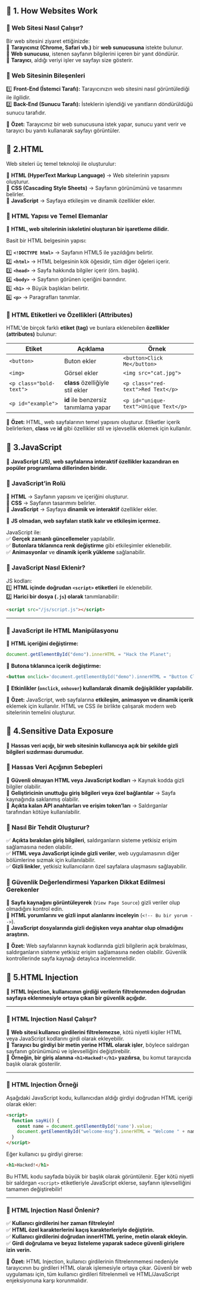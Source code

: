 ## **📌 1. How Websites Work**
### **📌 Web Sitesi Nasıl Çalışır?**

Bir web sitesini ziyaret ettiğinizde:  
🔹 **Tarayıcınız (Chrome, Safari vb.)** bir **web sunucusuna** istekte bulunur.  
🔹 **Web sunucusu**, istenen sayfanın bilgilerini içeren bir yanıt döndürür.  
🔹 **Tarayıcı**, aldığı veriyi işler ve sayfayı size gösterir.

### **📌 Web Sitesinin Bileşenleri**

1️⃣ **Front-End (İstemci Tarafı):** Tarayıcınızın web sitesini nasıl görüntülediği ile ilgilidir.  
2️⃣ **Back-End (Sunucu Tarafı):** İsteklerin işlendiği ve yanıtların döndürüldüğü sunucu tarafıdır.

🚀 **Özet:** Tarayıcınız bir web sunucusuna istek yapar, sunucu yanıt verir ve tarayıcı bu yanıtı kullanarak sayfayı görüntüler.
## **📌 2.HTML**

Web siteleri üç temel teknoloji ile oluşturulur:

🔹 **HTML (HyperText Markup Language)** → Web sitelerinin yapısını oluşturur.  
🔹 **CSS (Cascading Style Sheets)** → Sayfanın görünümünü ve tasarımını belirler.  
🔹 **JavaScript** → Sayfaya etkileşim ve dinamik özellikler ekler.

### **📌 HTML Yapısı ve Temel Elemanlar**

📌 **HTML, web sitelerinin iskeletini oluşturan bir işaretleme dilidir.**

Basit bir HTML belgesinin yapısı:

1️⃣ **`<!DOCTYPE html>`** → Sayfanın HTML5 ile yazıldığını belirtir.  
2️⃣ **`<html>`** → HTML belgesinin kök öğesidir, tüm diğer öğeleri içerir.  
3️⃣ **`<head>`** → Sayfa hakkında bilgiler içerir (örn. başlık).  
4️⃣ **`<body>`** → Sayfanın görünen içeriğini barındırır.  
5️⃣ **`<h1>`** → Büyük başlıkları belirtir.  
6️⃣ **`<p>`** → Paragrafları tanımlar.

### **📌 HTML Etiketleri ve Özellikleri (Attributes)**

HTML'de birçok farklı **etiket (tag)** ve bunlara eklenebilen **özellikler (attributes)** bulunur:

|**Etiket**|**Açıklama**|**Örnek**|
|---|---|---|
|`<button>`|Buton ekler|`<button>Click Me</button>`|
|`<img>`|Görsel ekler|`<img src="cat.jpg">`|
|`<p class="bold-text">`|**class** özelliğiyle stil ekler|`<p class="red-text">Red Text</p>`|
|`<p id="example">`|**id** ile benzersiz tanımlama yapar|`<p id="unique-text">Unique Text</p>`|

🚀 **Özet:** HTML, web sayfalarının temel yapısını oluşturur. Etiketler içerik belirlerken, **class** ve **id** gibi özellikler stil ve işlevsellik eklemek için kullanılır.
## **📌 3.JavaScript**

📌 **JavaScript (JS), web sayfalarına interaktif özellikler kazandıran en popüler programlama dillerinden biridir.**

### **📌 JavaScript’in Rolü**

🔹 **HTML** → Sayfanın yapısını ve içeriğini oluşturur.  
🔹 **CSS** → Sayfanın tasarımını belirler.  
🔹 **JavaScript** → Sayfaya **dinamik ve interaktif** özellikler ekler.

📌 **JS olmadan, web sayfaları statik kalır ve etkileşim içermez.**

JavaScript ile:  
✅ **Gerçek zamanlı güncellemeler** yapılabilir.  
✅ **Butonlara tıklanınca renk değiştirme** gibi etkileşimler eklenebilir.  
✅ **Animasyonlar** ve **dinamik içerik yükleme** sağlanabilir.

### **📌 JavaScript Nasıl Eklenir?**

JS kodları:  
1️⃣ **HTML içinde doğrudan `<script>` etiketleri** ile eklenebilir.  
2️⃣ **Harici bir dosya (`.js`) olarak** tanımlanabilir:

```html
<script src="/js/script.js"></script>
```

---

### **📌 JavaScript ile HTML Manipülasyonu**

📌 **HTML içeriğini değiştirme:**

```javascript
document.getElementById("demo").innerHTML = "Hack the Planet";
```

📌 **Butona tıklanınca içerik değiştirme:**

```html
<button onclick='document.getElementById("demo").innerHTML = "Button Clicked";'>Click Me!</button>
```

📌 **Etkinlikler (`onclick`, `onhover`) kullanılarak dinamik değişiklikler yapılabilir.**

🚀 **Özet:** JavaScript, web sayfalarına **etkileşim, animasyon ve dinamik içerik** eklemek için kullanılır. HTML ve CSS ile birlikte çalışarak modern web sitelerinin temelini oluşturur.
## **📌 4.Sensitive Data Exposure**

📌 **Hassas veri açığı, bir web sitesinin kullanıcıya açık bir şekilde gizli bilgileri sızdırması durumudur.**

### **📌 Hassas Veri Açığının Sebepleri**

🔹 **Güvenli olmayan HTML veya JavaScript kodları** → Kaynak kodda gizli bilgiler olabilir.  
🔹 **Geliştiricinin unuttuğu giriş bilgileri veya özel bağlantılar** → Sayfa kaynağında saklanmış olabilir.  
🔹 **Açıkta kalan API anahtarları ve erişim token’ları** → Saldırganlar tarafından kötüye kullanılabilir.

### **📌 Nasıl Bir Tehdit Oluşturur?**

✅ **Açıkta bırakılan giriş bilgileri**, saldırganların sisteme yetkisiz erişim sağlamasına neden olabilir.  
✅ **HTML veya JavaScript içinde gizli veriler**, web uygulamasının diğer bölümlerine sızmak için kullanılabilir.  
✅ **Gizli linkler**, yetkisiz kullanıcıların özel sayfalara ulaşmasını sağlayabilir.

### **📌 Güvenlik Değerlendirmesi Yaparken Dikkat Edilmesi Gerekenler**

🔹 **Sayfa kaynağını görüntüleyerek** (`View Page Source`) gizli veriler olup olmadığını kontrol edin.  
🔹 **HTML yorumlarını ve gizli input alanlarını inceleyin** (`<!-- Bu bir yorum -->`).  
🔹 **JavaScript dosyalarında gizli değişken veya anahtar olup olmadığını araştırın.**

🚀 **Özet:** Web sayfalarının kaynak kodlarında gizli bilgilerin açık bırakılması, saldırganların sisteme yetkisiz erişim sağlamasına neden olabilir. Güvenlik kontrollerinde sayfa kaynağı detaylıca incelenmelidir.
## **📌 5.HTML Injection**

📌 **HTML Injection, kullanıcının girdiği verilerin filtrelenmeden doğrudan sayfaya eklenmesiyle ortaya çıkan bir güvenlik açığıdır.**

---

### **📌 HTML Injection Nasıl Çalışır?**

🔹 **Web sitesi kullanıcı girdilerini filtrelemezse**, kötü niyetli kişiler HTML veya JavaScript kodlarını girdi olarak ekleyebilir.  
🔹 **Tarayıcı bu girdiyi bir metin yerine HTML olarak işler**, böylece saldırgan sayfanın görünümünü ve işlevselliğini değiştirebilir.  
🔹 **Örneğin, bir giriş alanına `<h1>Hacked!</h1>` yazılırsa**, bu komut tarayıcıda başlık olarak gösterilir.

---

### **📌 HTML Injection Örneği**

Aşağıdaki JavaScript kodu, kullanıcıdan aldığı girdiyi doğrudan HTML içeriği olarak ekler:

```html
<script>
  function sayHi() {
    const name = document.getElementById('name').value;
    document.getElementById("welcome-msg").innerHTML = "Welcome " + name;
  }
</script>
```

Eğer kullanıcı şu girdiyi girerse:

```html
<h1>Hacked!</h1>
```

Bu HTML kodu sayfada büyük bir başlık olarak görüntülenir. Eğer kötü niyetli bir saldırgan `<script>` etiketleriyle JavaScript eklerse, sayfanın işlevselliğini tamamen değiştirebilir!

---

### **📌 HTML Injection Nasıl Önlenir?**

✅ **Kullanıcı girdilerini her zaman filtreleyin!**  
✅ **HTML özel karakterlerini kaçış karakterleriyle değiştirin.**  
✅ **Kullanıcı girdilerini doğrudan innerHTML yerine, metin olarak ekleyin.**  
✅ **Girdi doğrulama ve beyaz listeleme yaparak sadece güvenli girişlere izin verin.**

🚀 **Özet:** HTML Injection, kullanıcı girdilerinin filtrelenmemesi nedeniyle tarayıcının bu girdileri HTML olarak işlemesiyle ortaya çıkar. Güvenli bir web uygulaması için, tüm kullanıcı girdileri filtrelenmeli ve HTML/JavaScript enjeksiyonuna karşı korunmalıdır.